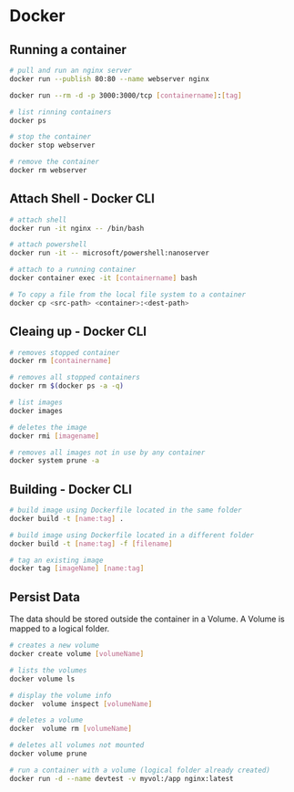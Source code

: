 # Docker

## Running a container
```bash
# pull and run an nginx server
docker run --publish 80:80 --name webserver nginx

docker run --rm -d -p 3000:3000/tcp [containername]:[tag]

# list rinning containers
docker ps

# stop the container
docker stop webserver

# remove the container
docker rm webserver
```

## Attach Shell - Docker CLI

```bash
# attach shell
docker run -it nginx -- /bin/bash

# attach powershell
docker run -it -- microsoft/powershell:nanoserver

# attach to a running container
docker container exec -it [containername] bash

# To copy a file from the local file system to a container
docker cp <src-path> <container>:<dest-path> 
```

## Cleaing up - Docker CLI

```bash
# removes stopped container
docker rm [containername]

# removes all stopped containers
docker rm $(docker ps -a -q)

# list images
docker images

# deletes the image
docker rmi [imagename]

# removes all images not in use by any container
docker system prune -a 
```

## Building - Docker CLI

```bash
# build image using Dockerfile located in the same folder
docker build -t [name:tag] .

# build image using Dockerfile located in a different folder
docker build -t [name:tag] -f [filename]

# tag an existing image
docker tag [imageName] [name:tag]
```

## Persist Data

The data should be stored outside the container in a Volume. A Volume is mapped to a logical folder.

```bash
# creates a new volume
docker create volume [volumeName]

# lists the volumes
docker volume ls

# display the volume info
docker  volume inspect [volumeName]

# deletes a volume
docker  volume rm [volumeName]

# deletes all volumes not mounted
docker volume prune

# run a container with a volume (logical folder already created)
docker run -d --name devtest -v myvol:/app nginx:latest
```
